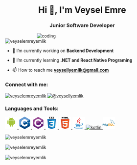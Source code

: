
<h1 align="center" color="#000000">Hi 👋, I'm Veysel Emre</h1>
<h3 align="center">Junior Software Developer</h3>
<img align="right"alt="coding" width="400" src="https://cdn.myportfolio.com/2fcfcb103788251450a8304378dffded/a62c047f-8369-493c-ab14-71ef51bebc55_rw_1200.gif?h=e8c7ce55b326319eaca316cc1e74518f">

<p align="left"> <img src="https://komarev.com/ghpvc/?username=veyselemreyemlik&label=Profile%20views&color=0e75b6&style=flat" alt="veyselemreyemlik" /> </p>

- 🔭 I’m currently working on **Backend Development**

- 🌱 I’m currently learning **.NET and React Native Programing**

- 📫 How to reach me **veysellyemlik@gmail.com**

<h3 align="left">Connect with me:</h3>
<p align="left">
<a href="https://linkedin.com/in/veyselemreyemlik" target="blank"><img align="center" src="https://raw.githubusercontent.com/rahuldkjain/github-profile-readme-generator/master/src/images/icons/Social/linked-in-alt.svg" alt="veyselemreyemlik" height="30" width="40" /></a>
<a href="https://medium.com/@veysellyemlik" target="blank"><img align="center" src="https://raw.githubusercontent.com/rahuldkjain/github-profile-readme-generator/master/src/images/icons/Social/medium.svg" alt="@veysellyemlik" height="30" width="40" /></a>
</p>

<h3 align="left">Languages and Tools:</h3>
<p align="left"> <a href="https://developer.android.com" target="_blank" rel="noreferrer"> <img src="https://raw.githubusercontent.com/devicons/devicon/master/icons/android/android-original-wordmark.svg" alt="android" width="40" height="40"/> </a> <a href="https://www.w3schools.com/cpp/" target="_blank" rel="noreferrer"> <img src="https://raw.githubusercontent.com/devicons/devicon/master/icons/cplusplus/cplusplus-original.svg" alt="cplusplus" width="40" height="40"/> </a> <a href="https://www.w3schools.com/cs/" target="_blank" rel="noreferrer"> <img src="https://raw.githubusercontent.com/devicons/devicon/master/icons/csharp/csharp-original.svg" alt="csharp" width="40" height="40"/> </a> <a href="https://www.w3schools.com/css/" target="_blank" rel="noreferrer"> <img src="https://raw.githubusercontent.com/devicons/devicon/master/icons/css3/css3-original-wordmark.svg" alt="css3" width="40" height="40"/> </a> <a href="https://www.w3.org/html/" target="_blank" rel="noreferrer"> <img src="https://raw.githubusercontent.com/devicons/devicon/master/icons/html5/html5-original-wordmark.svg" alt="html5" width="40" height="40"/> </a> <a href="https://www.java.com" target="_blank" rel="noreferrer"> <img src="https://raw.githubusercontent.com/devicons/devicon/master/icons/java/java-original.svg" alt="java" width="40" height="40"/> </a> <a href="https://kotlinlang.org" target="_blank" rel="noreferrer"> <img src="https://www.vectorlogo.zone/logos/kotlinlang/kotlinlang-icon.svg" alt="kotlin" width="40" height="40"/> </a> <a href="https://www.mysql.com/" target="_blank" rel="noreferrer"> <img src="https://raw.githubusercontent.com/devicons/devicon/master/icons/mysql/mysql-original-wordmark.svg" alt="mysql" width="40" height="40"/> </a> </p>

<p><img align="center" width="80%px" src="https://github-readme-stats.vercel.app/api/top-langs?username=veyselemreyemlik&show_icons=true&locale=en&layout=compact" alt="veyselemreyemlik" /></p>

<p><img align="center" width="80%px" src="https://github-readme-stats.vercel.app/api?username=veyselemreyemlik&show_icons=true&locale=en" alt="veyselemreyemlik" /></p>

<p><img align="center" width="80%px" src="https://github-readme-streak-stats.herokuapp.com/?user=veyselemreyemlik&" alt="veyselemreyemlik" /></p>
